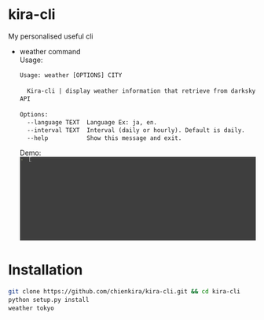 # kira-cli
My personalised useful cli 

* weather command  
  Usage:
  ```
  Usage: weather [OPTIONS] CITY

    Kira-cli | display weather information that retrieve from darksky API

  Options:
    --language TEXT  Language Ex: ja, en.
    --interval TEXT  Interval (daily or hourly). Default is daily.
    --help           Show this message and exit.
  ```
  
  Demo:
  ![](https://github.com/chienkira/kira-cli/blob/master/kira-cli-weather-demo.gif)

# Installation

```bash
git clone https://github.com/chienkira/kira-cli.git && cd kira-cli
python setup.py install
weather tokyo
```
